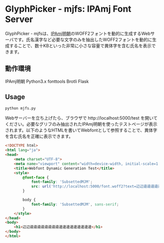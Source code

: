 GlyphPicker - mjfs: IPAmj Font Server
===

GlyphPicker - mjfsは、[IPAmj明朝](https://moji.or.jp/ipafont/ipamjfont/)のWOFF2フォントを動的に生成するWebサーバです。氏名漢字など必要な文字のみを抽出したWOFF2フォントを動的に生成することで、数十KBといった非常に小さな容量で異体字を含む氏名を表示できます。

動作環境
---

IPAmj明朝 Python3.x fonttools Brotli Flask

Usage
---

``` bash
python mjfs.py
```

Webサーバーを立ち上げたら、ブラウザで http://localhost:5000/test を開いてください。必要なグリフのみ抽出されたIPAmj明朝を使ったテストページが表示されます。以下のようなHTMLを書いてWebfontとして参照することで、異体字を含む氏名を正確に表示できます。

``` html
<!DOCTYPE html>
<html lang="ja">
<head>
    <meta charset="UTF-8">
    <meta name="viewport" content="width=device-width, initial-scale=1.0">
    <title>Webfont Dynamic Generation Test</title>
    <style>
        @font-face {
            font-family: 'SubsettedMJM';
            src: url('http://localhost:5000/font.woff2?text=辺辺󠄂邉邉󠄙邉󠄛邉󠄟邉󠄚邉󠄜邉󠄝邉󠄗邊󠄏邊邊󠄎邊󠄍邊󠄌邊󠄋邊󠄊邊󠄐邊󠄒') format('woff2');
        }

        body {
            font-family: 'SubsettedMJM', sans-serif;
        }
    </style>
</head>
<body>
    <h1>辺辺󠄂邉邉󠄙邉󠄛邉󠄟邉󠄚邉󠄜邉󠄝邉󠄗邊󠄏邊邊󠄎邊󠄍邊󠄌邊󠄋邊󠄊邊󠄐邊󠄒</h1>
</body>
</html>
```
